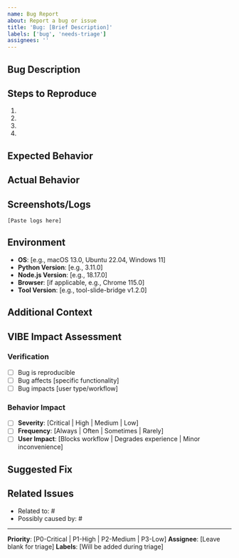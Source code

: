 ```yaml
---
name: Bug Report
about: Report a bug or issue
title: 'Bug: [Brief Description]'
labels: ['bug', 'needs-triage']
assignees: ''
---
```


## Bug Description
<!-- Provide a clear and concise description of the bug -->

## Steps to Reproduce
1. 
2. 
3. 
4. 

## Expected Behavior
<!-- Describe what you expected to happen -->

## Actual Behavior
<!-- Describe what actually happened -->

## Screenshots/Logs
<!-- Add screenshots, error messages, or log outputs if applicable -->
```
[Paste logs here]
```

## Environment
- **OS**: [e.g., macOS 13.0, Ubuntu 22.04, Windows 11]
- **Python Version**: [e.g., 3.11.0]
- **Node.js Version**: [e.g., 18.17.0]
- **Browser**: [if applicable, e.g., Chrome 115.0]
- **Tool Version**: [e.g., tool-slide-bridge v1.2.0]

## Additional Context
<!-- Add any other context about the problem here -->

## VIBE Impact Assessment
### Verification
- [ ] Bug is reproducible
- [ ] Bug affects [specific functionality]
- [ ] Bug impacts [user type/workflow]

### Behavior Impact
- [ ] **Severity**: [Critical | High | Medium | Low]
- [ ] **Frequency**: [Always | Often | Sometimes | Rarely]
- [ ] **User Impact**: [Blocks workflow | Degrades experience | Minor inconvenience]

## Suggested Fix
<!-- If you have ideas for how to fix the bug, describe them here -->

## Related Issues
<!-- Link to related bugs, features, or documentation -->
- Related to: #
- Possibly caused by: #

---
**Priority**: [P0-Critical | P1-High | P2-Medium | P3-Low]
**Assignee**: [Leave blank for triage]
**Labels**: [Will be added during triage]